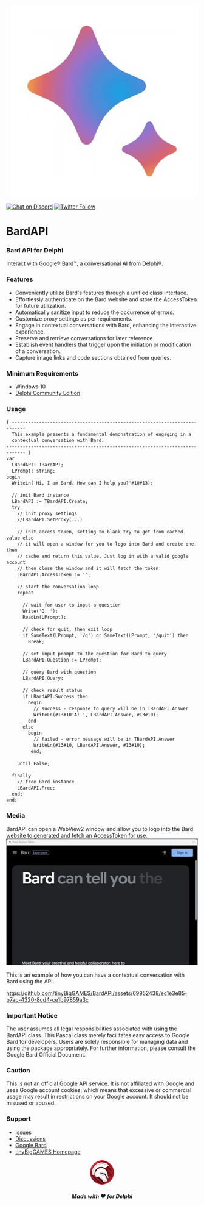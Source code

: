 ![BardAPI](media/BardAPI.png)  

[![Chat on Discord](https://img.shields.io/discord/754884471324672040.svg?logo=discord)](https://discord.gg/tPWjMwK) [![Twitter Follow](https://img.shields.io/twitter/follow/tinyBigGAMES?style=social)](https://twitter.com/tinyBigGAMES)
# BardAPI 
### Bard API for Delphi

Interact with Google&reg; Bard&trade;, a conversational AI from <a href="https://www.embarcadero.com/es/products/delphi" target="_blank">Delphi</a>&reg;. 

### Features
- Conveniently utilize Bard's features through a unified class interface.
- Effortlessly authenticate on the Bard website and store the AccessToken for future utilization.
- Automatically sanitize input to reduce the occurrence of errors.
- Customize proxy settings as per requirements.
- Engage in contextual conversations with Bard, enhancing the interactive experience.
- Preserve and retrieve conversations for later reference.
- Establish event handlers that trigger upon the initiation or modification of a conversation.
- Capture image links and code sections obtained from queries.

### Minimum Requirements 
- Windows 10
- <a href="https://www.embarcadero.com/products/delphi/starter" target="_blank">Delphi Community Edition</a>

### Usage
```Delphi
{ ---------------------------------------------------------------------------
  This example presents a fundamental demonstration of engaging in a
  contextual conversation with Bard.
----------------------------------------------------------------------------- }
var
  LBardAPI: TBardAPI;
  LPrompt: string;
begin
  WriteLn('Hi, I am Bard. How can I help you?'#10#13);

  // init Bard instance
  LBardAPI := TBardAPI.Create;
  try
    // init proxy settings
    //LBardAPI.SetProxy(...)

    // init access token, setting to blank try to get from cached value else
    // it will open a window for you to logo into Bard and create one, then
    // cache and return this value. Just log in with a valid google account
    // then close the window and it will fetch the token.
    LBardAPI.AccessToken := '';

    // start the conversation loop
    repeat

      // wait for user to input a question
      Write('Q: ');
      ReadLn(LPrompt);

      // check for quit, then exit loop
      if SameText(LPrompt, '/q') or SameText(LPrompt, '/quit') then
        Break;

      // set input prompt to the question for Bard to query
      LBardAPI.Question := LPrompt;

      // query Bard with question
      LBardAPI.Query;

      // check result status
      if LBardAPI.Success then
        begin
          // success - response to query will be in TBardAPI.Answer
          WriteLn(#13#10'A: ', LBardAPI.Answer, #13#10);
        end
      else
        begin
          // failed - error message will be in TBardAPI.Answer
          WriteLn(#13#10, LBardAPI.Answer, #13#10);
         end;

    until False;

  finally
    // free Bard instance
    LBardAPI.Free;
  end;
end;
```

### Media
BardAPI can open a WebView2 window and allow you to logo into the Bard website to generated and fetch an AccessToken for use.
![BardAPI AccessToken](media/BardAPIAccessToken.jpg)  


This is an example of how you can have a contextual conversation with Bard using the API.

https://github.com/tinyBigGAMES/BardAPI/assets/69952438/ec1e3e85-b7ac-4320-8cd4-ce1b97859a3c

### Important Notice
The user assumes all legal responsibilities associated with using the BardAPI class. This Pascal class merely facilitates easy access to Google Bard for developers. Users are solely responsible for managing data and using the package appropriately. For further information, please consult the Google Bard Official Document.

### Caution
This is not an official Google API service. It is not affiliated with Google and uses Google account cookies, which means that excessive or commercial usage may result in restrictions on your Google account. It should not be misused or abused.

### Support
- <a href="https://github.com/tinyBigGAMES/BardAPI/issues" target="_blank">Issues</a>
- <a href="https://github.com/tinyBigGAMES/BardAPI/discussions" target="_blank">Discussions</a>
- <a href="https://bard.google.com" target="_blank">Google Bard</a>
- <a href="https://tinybiggames.com/" target="_blank">tinyBigGAMES Homepage</a>

<p align="center">
<img src="media/Delphi.png" alt="Delphi">
</p>
<h5 align="center">

Made with :heart: for Delphi
</h5>

